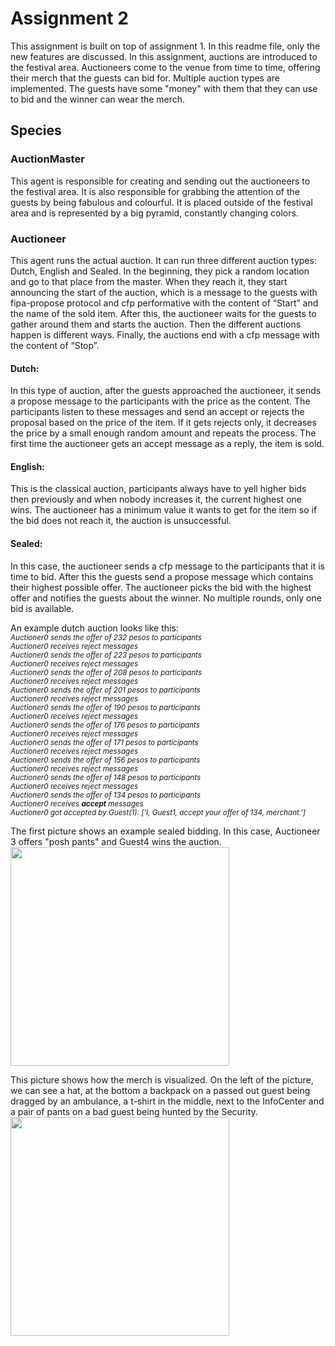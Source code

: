 # Assignment 2
This assignment is built on top of assignment 1. In this readme file, only the new features are discussed.
In this assignment, auctions are introduced to the festival area. Auctioneers come to the venue from time to time, offering their merch that the guests can bid for. Multiple auction types are implemented.
The guests have some "money" with them that they can use to bid and the winner can wear the merch.

## Species

### AuctionMaster
This agent is responsible for creating and sending out the auctioneers to the festival area. It is also responsible for grabbing the attention of the guests by being fabulous and colourful. It is placed outside of the festival area and is represented by a big pyramid, constantly changing colors.

### Auctioneer
This agent runs the actual auction. It can run three different auction types: Dutch, English and Sealed. In the beginning, they pick a random location and go to that place from the master. When they reach it, they start announcing the start of the auction, which is a message to the guests with fipa-propose protocol and cfp performative with the content of “Start” and the name of the sold item. After this, the auctioneer waits for the guests to gather around them and starts the auction. Then the different auctions happen is different ways. Finally, the auctions end with a cfp message with the content of “Stop”.
#### Dutch:
In this type of auction, after the guests approached the auctioneer, it sends a propose message to the participants with the price as the content. The participants listen to these messages and send an accept or rejects the proposal based on the price of the item. If it gets rejects only, it decreases the price by a small enough random amount and repeats the process.
The first time the auctioneer gets an accept message as a reply, the item is sold.
#### English:
This is the classical auction, participants always have to yell higher bids then previously and when nobody increases it, the current highest one wins. The auctioneer has a minimum value it wants to get for the item so if the bid does not reach it, the auction is unsuccessful. 
#### Sealed:
In this case, the auctioneer sends a cfp message to the participants that it is time to bid. After this the guests send a propose message which contains their highest possible offer. The auctioneer picks the bid with the highest offer and notifies the guests about the winner. No multiple rounds, only one bid is available.

An example dutch auction looks like this:\
<i> <sub>Auctioner0 sends the offer of 232 pesos to participants\
Auctioner0 receives reject messages\
Auctioner0 sends the offer of 223 pesos to participants\
Auctioner0 receives reject messages\
Auctioner0 sends the offer of 208 pesos to participants\
Auctioner0 receives reject messages\
Auctioner0 sends the offer of 201 pesos to participants\
Auctioner0 receives reject messages\
Auctioner0 sends the offer of 190 pesos to participants\
Auctioner0 receives reject messages\
Auctioner0 sends the offer of 176 pesos to participants\
Auctioner0 receives reject messages\
Auctioner0 sends the offer of 171 pesos to participants\
Auctioner0 receives reject messages\
Auctioner0 sends the offer of 156 pesos to participants\
Auctioner0 receives reject messages\
Auctioner0 sends the offer of 148 pesos to participants\
Auctioner0 receives reject messages\
Auctioner0 sends the offer of 134 pesos to participants\
Auctioner0 receives <b>accept</b> messages\
Auctioner0 got accepted by Guest(1): \['I, Guest1, accept your offer of 134, merchant.'] </sub></i>

The first picture shows an example sealed bidding. In this case, Auctioneer 3 offers "posh pants" and Guest4 wins the auction.
<img src="https://user-images.githubusercontent.com/31373135/55141614-15ab9f00-513b-11e9-842c-a955e9f55f1a.png" height="350"/>


This picture shows how the merch is visualized. On the left of the picture, we can see a hat, at the bottom a backpack on a passed out guest being dragged by an ambulance, a t-shirt in the middle, next to the InfoCenter and a pair of pants on a bad guest being hunted by the Security.
<img src="https://user-images.githubusercontent.com/31373135/55141612-15ab9f00-513b-11e9-8a35-38582cafdcc2.png" height="350"/>

